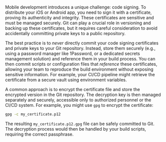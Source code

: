 Mobile development introduces a unique challenge: code signing. To distribute your iOS or Android app, you need to sign it with a certificate, proving its authenticity and integrity. These certificates are sensitive and must be managed securely. Git can play a crucial role in versioning and backing up these certificates, but it requires careful consideration to avoid accidentally committing private keys to a public repository.

The best practice is to _never_ directly commit your code signing certificates and private keys to your Git repository. Instead, store them securely (e.g., using a password manager like 1Password, or a dedicated secrets management solution) and reference them in your build process. You can then commit scripts or configuration files that _reference_ these certificates, allowing your team to reproduce the build environment without exposing sensitive information. For example, your CI/CD pipeline might retrieve the certificate from a secure vault using environment variables.

A common approach is to encrypt the certificate file and store the encrypted version in the Git repository. The decryption key is then managed separately and securely, accessible only to authorized personnel or the CI/CD system. For example, you might use `gpg` to encrypt the certificate:

```bash
gpg -c my_certificate.p12
```

The resulting `my_certificate.p12.gpg` file can be safely committed to Git. The decryption process would then be handled by your build scripts, requiring the correct passphrase.